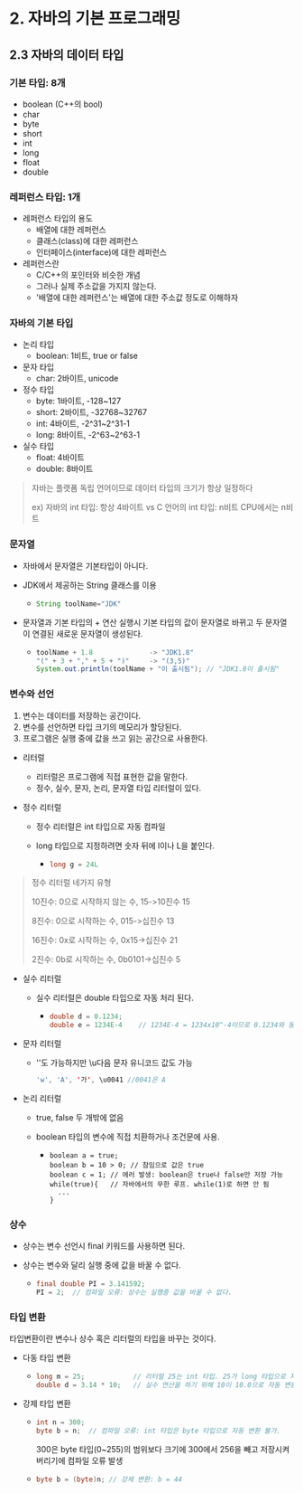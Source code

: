 # 2. 자바의 기본 프로그래밍

## 2.3 자바의 데이터 타입

### 기본 타입: 8개

* boolean (C++의 bool)
* char
* byte
* short
* int
* long
* float
* double

### 레퍼런스 타입: 1개

* 레퍼런스 타입의 용도
  * 배열에 대한 레퍼런스
  * 클래스(class)에 대한 레퍼런스
  * 인터페이스(interface)에 대한 레퍼런스
* 레퍼런스란
  * C/C++의 포인터와 비슷한 개념
  * 그러나 실제 주소값을 가지지 않는다.
  * '배열에 대한 레퍼런스'는 배열에 대한 주소값 정도로 이해하자

### 자바의 기본 타입

* 논리 타입
  * boolean: 1비트, true or false
* 문자 타입
  * char: 2바이트, unicode
* 정수 타입
  * byte: 1바이트, -128~127
  * short: 2바이트, -32768~32767
  * int: 4바이트, -2^31~2^31-1
  * long: 8바이트, -2^63~2^63-1
* 실수 타입
  * float: 4바이트
  * double: 8바이트

> 자바는 플랫폼 독립 언어이므로 데이터 타입의 크기가 항상 일정하다
>
> ex) 자바의 int 타입: 항상 4바이트   vs   C 언어의 int 타입: n비트 CPU에서는 n비트

### 문자열

* 자바에서 문자열은 기본타입이 아니다.

* JDK에서 제공하는 String 클래스를 이용

  * ```java
    String toolName="JDK"
    ```

* 문자열과 기본 타입의 + 연산 실행시 기본 타입의 값이 문자열로 바뀌고 두 문자열이 연결된 새로운 문자열이 생성된다.

  * ```java
    toolName + 1.8				-> "JDK1.8"
    "(" + 3 + "," + 5 + ")"		-> "(3,5)"
    System.out.println(toolName + "이 출시됨"); // "JDK1.8이 출시됨"
    ```

    

### 변수와 선언

1. 변수는 데이터를 저장하는 공간이다.
2. 변수를 선언하면 타입 크기의 메모리가 할당된다.
3. 프로그램은 실행 중에 값을 쓰고 읽는 공간으로 사용한다.

* 리터럴

  * 리터럴은 프로그램에 직접 표현한 값을 말한다.
  * 정수, 실수, 문자, 논리, 문자열 타입 리터럴이 있다.

* 정수 리터럴

  * 정수 리터럴은 int  타입으로 자동 컴파일

  * long 타입으로 지정하려면 숫자 뒤에 l이나 L을 붙인다.

    * ```java
      long g = 24L
      ```

> 정수 리터럴 네가지 유형
>
> 10진수: 0으로 시작하지 않는 수, 15->10진수 15
>
> 8진수: 0으로 시작하는 수, 015->십진수 13
>
> 16진수: 0x로 시작하는 수, 0x15->십진수 21
>
> 2진수: 0b로 시작하는 수, 0b0101->십진수 5

* 실수 리터럴

  * 실수 리터럴은 double 타입으로 자동 처리 된다.

    * ```java
      double d = 0.1234;
      double e = 1234E-4	// 1234E-4 = 1234x10^-4이므로 0.1234와 동일
      ```

* 문자 리터럴

  * ''도 가능하지만 \u다음 문자 유니코드 값도 가능

    ```java
    'w', 'A', '가', \u0041 //0041은 A
    ```

    

* 논리 리터럴

  * true, false 두 개밖에 없음

  * boolean 타입의 변수에 직접 치환하거나 조건문에 사용.

    * ```
      boolean a = true;
      boolean b = 10 > 0; // 참임으로 값은 true
      boolean c = 1; // 에러 발생: boolean은 true나 false만 저장 가능
      while(true){   // 자바에서의 무한 루프. while(1)로 하면 안 됨
      	...
      }
      ```

### 상수 

* 상수는 변수 선언시 final 키워드를 사용하면 된다.

* 상수는 변수와 달리 실행 중에 값을 바꿀 수 없다.

  * ```java
    final double PI = 3.141592;
    PI = 2;  // 컴파일 오류: 상수는 실행중 값을 바꿀 수 없다.
    ```

### 타입 변환

타입변환이란 변수나 상수 혹은 리터럴의 타입을 바꾸는 것이다.

* 다동 타입 변환

  * ```java
    long m = 25;			// 리터럴 25는 int 타입. 25가 long 타입으로 자동 변환
    double d = 3.14 * 10;	// 실수 연산을 하기 위해 10이 10.0으로 자동 변환
    ```

* 강제 타입 변환

  * ```java
    int n = 300;
    byte b = n;  // 컴파일 오류: int 타입은 byte 타입으로 자동 변환 불가.
    ```

    300은 byte 타입(0~255)의 범위보다 크기에 300에서 256을 빼고 저장시켜버리기에 컴파일 오류 발생

  * ```java
    byte b = (byte)n; // 강제 변환: b = 44
    ```

    